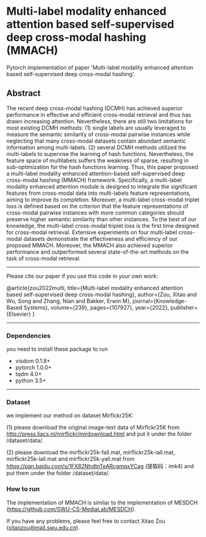 # Multi-label modality enhanced attention based self-supervised deep cross-modal hashing (MMACH)

Pytorch implementation of paper 'Multi-label modality enhanced attention based self-supervised deep
cross-modal hashing'.

## Abstract

The recent deep cross-modal hashing (DCMH) has achieved superior performance in effective and
efficient cross-modal retrieval and thus has drawn increasing attention. Nevertheless, there are still
two limitations for most existing DCMH methods: (1) single labels are usually leveraged to measure the
semantic similarity of cross-modal pairwise instances while neglecting that many cross-modal datasets
contain abundant semantic information among multi-labels. (2) several DCMH methods utilized the
multi-labels to supervise the learning of hash functions. Nevertheless, the feature space of multilabels
suffers the weakness of sparse, resulting in sub-optimization for the hash functions learning.
Thus, this paper proposed a multi-label modality enhanced attention-based self-supervised deep
cross-modal hashing (MMACH) framework. Specifically, a multi-label modality enhanced attention
module is designed to integrate the significant features from cross-modal data into multi-labels feature
representations, aiming to improve its completion. Moreover, a multi-label cross-modal triplet loss
is defined based on the criterion that the feature representations of cross-modal pairwise instances
with more common categories should preserve higher semantic similarity than other instances. To
the best of our knowledge, the multi-label cross-modal triplet loss is the first time designed for
cross-modal retrieval. Extensive experiments on four multi-label cross-modal datasets demonstrate the
effectiveness and efficiency of our proposed MMACH. Moreover, the MMACH also achieved superior
performance and outperformed several state-of-the-art methods on the task of cross-modal retrieval.

------

Please cite our paper if you use this code in your own work:

@article{zou2022multi,
  title={Multi-label modality enhanced attention based self-supervised deep cross-modal hashing},
  author={Zou, Xitao and Wu, Song and Zhang, Nian and Bakker, Erwin M},
  journal={Knowledge-Based Systems},
  volume={239},
  pages={107927},
  year={2022},
  publisher={Elsevier}
}

---
### Dependencies 
you need to install these package to run
- visdom 0.1.8+
- pytorch 1.0.0+
- tqdm 4.0+  
- python 3.5+
----

### Dataset

we implement our method on dataset Mirflckr25K:

(1) please download the original image-text data of Mirflckr25K from http://press.liacs.nl/mirflickr/mirdownload.html  and put it under the folder /dataset/data/.

(2) please download the mirflickr25k-fall.mat, mirflickr25k-iall.mat, mirflickr25k-lall.mat and mirflickr25k-yall.mat from https://pan.baidu.com/s/1FX82NhdtnTeARcgmqxYCag 
(提取码：imk4) and put them under the folder /dataset/data/.

### How to run
 
 The implementation of MMACH is similar to the implementation of MESDCH (https://github.com/SWU-CS-MediaLab/MESDCH).

If you have any problems, please feel free to contact Xitao Zou (xitaozou@mail.swu.edu.cn).
